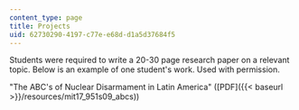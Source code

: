 ```yaml
---
content_type: page
title: Projects
uid: 62730290-4197-c77e-e68d-d1a5d37684f5
---
```


Students were required to write a 20-30 page research paper on a relevant topic. Below is an example of one student's work. Used with permission.

"The ABC's of Nuclear Disarmament in Latin America" ([PDF]({{< baseurl >}}/resources/mit17_951s09_abcs))
